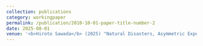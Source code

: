 ```yaml
---
collection: publications
category: workingpaper
permalink: /publication/2010-10-01-paper-title-number-2
date: 2025-08-01
venue: '<b>Hiroto Sawada</b> (2025) "Natural Disasters, Asymmetric Exposure, and War: Why Empirical Evidence on Climate Conflict Is Mixed." <b>Job market paper</b>. <a href="https://hiroto-sawada.github.io/files/Disaster_LatestDraft.pdf">Link</a> | <a href="https://dx.doi.org/10.2139/ssrn.4946973">SSRN</a>'
---
```

